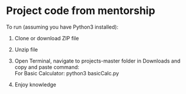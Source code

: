 # Project code from mentorship

To run (assuming you have Python3 installed):

1) Clone or download ZIP file
2) Unzip file
3) Open Terminal, navigate to projects-master folder in Downloads and copy and paste command: </br>
  For Basic Calculator:  python3 basicCalc.py

4) Enjoy knowledge 
  
